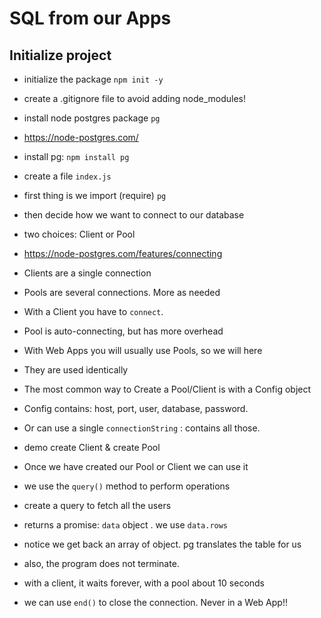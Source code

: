 # SQL from our Apps

## Initialize project

- initialize the package `npm init -y`
- create a .gitignore file to avoid adding node_modules!
- install node postgres package `pg`
- https://node-postgres.com/

- install pg: `npm install pg`
- create a file `index.js`

- first thing is we import (require) `pg`
- then decide how we want to connect to our database
- two choices:  Client or Pool
- https://node-postgres.com/features/connecting
- Clients are a single connection
- Pools are several connections. More as needed
- With a Client you have to `connect`.
- Pool is auto-connecting, but has more overhead
- With Web Apps you will usually use Pools, so we will here
- They are used identically

- The most common way to Create a Pool/Client is with a Config object
- Config contains: host, port, user, database, password.
- Or can use a single `connectionString` : contains all those.

- demo create Client & create Pool
- Once we have created our Pool or Client we can use it
- we use the `query()` method to perform operations
- create a query to fetch all the users
- returns a promise:  `data` object . we use `data.rows`

- notice we get back an array of object. pg translates the table for us
- also, the program does not terminate.
- with a client, it waits forever, with a pool about 10 seconds
- we can use `end()` to close the connection. Never in a Web App!!